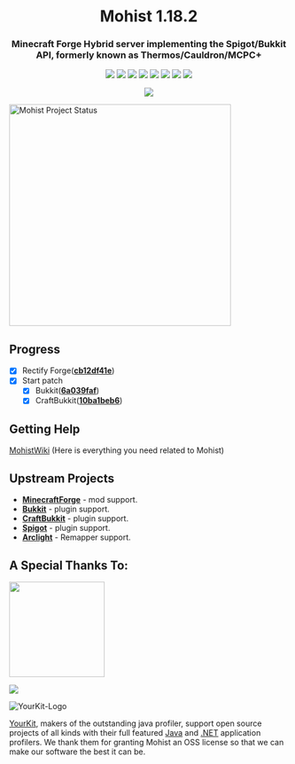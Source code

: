 <div align="center">
  <h1>Mohist 1.18.2</h1>

### Minecraft Forge Hybrid server implementing the Spigot/Bukkit API, formerly known as Thermos/Cauldron/MCPC+

[![](https://img.shields.io/jenkins/build?jobUrl=https%3A%2F%2Fci.codemc.io%2Fjob%2FMohistMC%2Fjob%2FMohist-1.18.2)](https://ci.codemc.io/job/MohistMC/job/Mohist-1.18.2)
[![](https://img.shields.io/github/stars/MohistMC/Mohist.svg?label=Stars&logo=github)](https://github.com/MohistMC/Mohist/stargazers)
[![](https://img.shields.io/badge/Forge-1.18.2--40.2.17-brightgreen.svg?colorB=26303d&logo=Conda-Forge)](https://files.minecraftforge.net/net/minecraftforge/forge/index_1.18.2.html)
[![](https://img.shields.io/badge/jdk-17.0.10-brightgreen.svg?colorB=469C00&logo=java)](https://adoptium.net/?variant=openjdk17&jvmVariant=hotspot)
[![](https://img.shields.io/badge/Gradle-8.2.1-brightgreen.svg?colorB=469C00&logo=gradle)](https://docs.gradle.org/8.2.1/release-notes.html)
[![](https://img.shields.io/bstats/servers/6762?label=bStats)](https://bstats.org/plugin/server-implementation/Mohist/6762)
[![](https://badges.crowdin.net/mohist/localized.svg)](https://crowdin.com/project/mohist)
[![](https://img.shields.io/discord/311256119005937665.svg?color=%237289da&label=Discord&logo=discord&logoColor=%237289da)](https://discord.gg/ZgXjHGd)

[![](https://bstats.org/signatures/server-implementation/Mohist.svg)](https://bstats.org/plugin/server-implementation/Mohist/6762)
</div>

<img height="400px" alt="Mohist Project Status" src="https://mohistmc.com/api/v2/projects/mohist/table?" />

Progress
------

- [x] Rectify Forge([**cb12df41e**](https://github.com/MinecraftForge/MinecraftForge/commit/cb12df41e))  
- [x] Start patch
  * [x] Bukkit([**6a039faf**](https://hub.spigotmc.org/stash/projects/SPIGOT/repos/bukkit/commits/6a039faf))
  * [x] CraftBukkit([**10ba1beb6**](https://hub.spigotmc.org/stash/projects/SPIGOT/repos/craftbukkit/commits/10ba1beb6))

Getting Help
------

  [MohistWiki](https://wiki.mohistmc.com/) (Here is everything you need related to Mohist)

Upstream Projects
------
* [**MinecraftForge**](https://github.com/MinecraftForge/MinecraftForge.git) - mod support.
* [**Bukkit**](https://hub.spigotmc.org/stash/scm/spigot/bukkit.git) - plugin support.
* [**CraftBukkit**](https://hub.spigotmc.org/stash/scm/spigot/craftbukkit.git) - plugin support.
* [**Spigot**](https://hub.spigotmc.org/stash/scm/spigot/spigot.git) - plugin support.
* [**Arclight**](https://github.com/IzzelAliz/Arclight.git) - Remapper support.

A Special Thanks To:
-------------
<a href="https://ci.codemc.io/"><img src="https://i.loli.net/2020/03/11/YNicj3PLkU5BZJT.png" width="172"></a>

<a href="https://www.bisecthosting.com/mohistmc"><img src="https://www.bisecthosting.com/partners/custom-banners/118608b8-6e45-4301-b244-41934cdac6d1.png"></a>

![YourKit-Logo](https://www.yourkit.com/images/yklogo.png)

[YourKit](http://www.yourkit.com/), makers of the outstanding java profiler, support open source projects of all kinds with their full featured [Java](https://www.yourkit.com/java/profiler/index.jsp) and [.NET](https://www.yourkit.com/.net/profiler/index.jsp) application profilers. We thank them for granting Mohist an OSS license so that we can make our software the best it can be.
